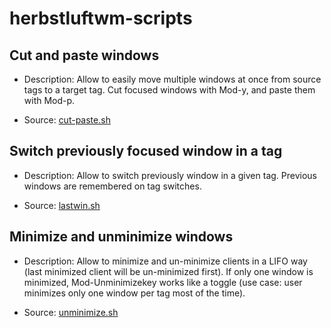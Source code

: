 # herbstluftwm-scripts

## Cut and paste windows

* Description: Allow to easily move multiple windows at once from source tags to a target
tag. Cut focused windows with Mod-y, and paste them with Mod-p.

* Source: [cut-paste.sh](cut-paste.sh)


## Switch previously focused window in a tag

* Description: Allow to switch previously window in a given tag. Previous windows are remembered on tag switches.

* Source: [lastwin.sh](lastwin.sh)


## Minimize and unminimize windows

* Description: Allow to minimize and un-minimize clients in a LIFO
  way (last minimized client will be un-minimized first).
  If only one window is minimized, Mod-Unminimizekey works like a toggle (use
  case: user minimizes only one window per tag most of the time).

* Source: [unminimize.sh](unminimize.sh)
